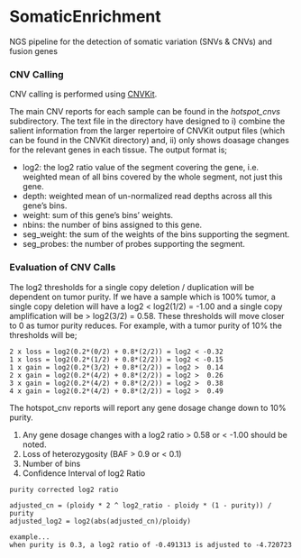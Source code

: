 # SomaticEnrichment
NGS pipeline for the detection of somatic variation (SNVs &amp; CNVs) and fusion genes

### CNV Calling

CNV calling is performed using [CNVKit](https://cnvkit.readthedocs.io/en/stable/).

The main CNV reports for each sample can be found in the *hotspot_cnvs* subdirectory. The text file in the directory have designed to i) combine the salient information from the larger repertoire of CNVKit output files (which can be found in the CNVKit directory) and, ii) only shows doasage changes for the relevant genes in each tissue. The output format is;

-  log2: the log2 ratio value of the segment covering the gene, i.e. weighted mean of all bins covered by the whole segment, not just this gene.
-  depth: weighted mean of un-normalized read depths across all this gene’s bins.
-  weight: sum of this gene’s bins’ weights.
-  nbins: the number of bins assigned to this gene.
-  seg_weight: the sum of the weights of the bins supporting the segment.
-  seg_probes: the number of probes supporting the segment.

### Evaluation of CNV Calls

The log2 thresholds for a single copy deletion / duplication will be dependent on tumor purity. If we have a sample which is 100% tumor, a single copy deletion will have a log2 < log2(1/2) = -1.00 and a single copy amplification will be > log2(3/2) = 0.58. These thresholds will move closer to 0 as tumor purity reduces. For example, with a tumor purity of 10% the thresholds will be;

```
2 x loss = log2(0.2*(0/2) + 0.8*(2/2)) = log2 < -0.32
1 x loss = log2(0.2*(1/2) + 0.8*(2/2)) = log2 < -0.15
1 x gain = log2(0.2*(3/2) + 0.8*(2/2)) = log2 >  0.14
2 x gain = log2(0.2*(4/2) + 0.8*(2/2)) = log2 >  0.26
3 x gain = log2(0.2*(4/2) + 0.8*(2/2)) = log2 >  0.38
4 x gain = log2(0.2*(4/2) + 0.8*(2/2)) = log2 >  0.49
```

The hotspot_cnv reports will report any gene dosage change down to 10% purity.

1. Any gene dosage changes with a log2 ratio > 0.58 or < -1.00 should be noted.
2. Loss of heterozygosity (BAF > 0.9 or < 0.1)
3. Number of bins
4. Confidence Interval of log2 Ratio

```
purity corrected log2 ratio

adjusted_cn = (ploidy * 2 ^ log2_ratio - ploidy * (1 - purity)) / purity
adjusted_log2 = log2(abs(adjusted_cn)/ploidy)

example...
when purity is 0.3, a log2 ratio of -0.491313 is adjusted to -4.720723
```


